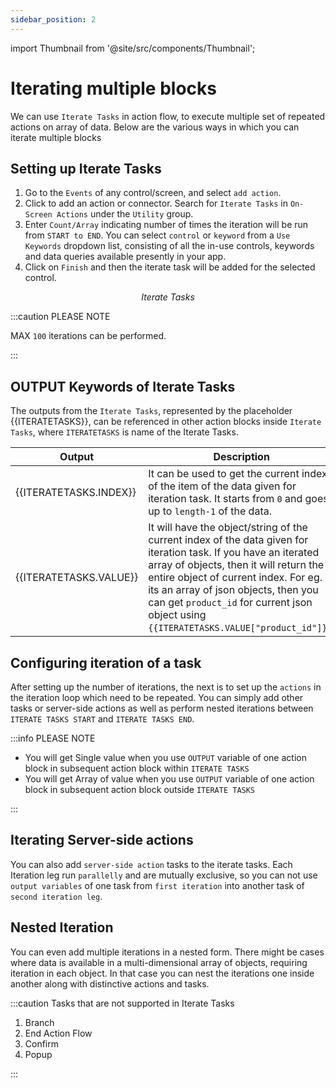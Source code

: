```yaml
---
sidebar_position: 2
---
```


import Thumbnail from '@site/src/components/Thumbnail';

# Iterating multiple blocks

We can use `Iterate Tasks` in action flow, to execute multiple set of repeated actions on array of data. Below are the various ways in which you can iterate multiple blocks

 
## Setting up Iterate Tasks 
 
1.	Go to the `Events` of any control/screen, and select `add action`. 
1.	Click to add an action or connector. Search for `Iterate Tasks` in `On-Screen Actions` under the `Utility` group. 
1.	Enter `Count/Array` indicating number of times the iteration will be run from `START to END`. You can select `control` or `keyword` from a `Use Keywords` dropdown list, consisting of all the in-use controls, keywords and data queries available presently in your app.
1. Click on `Finish` and then the iterate task will be added for the selected control. 

<figure>
  <Thumbnail src="/img/actionflows-on-events/iterating-multiple-blocks.png" alt="Iterate Tasks" />
  <figcaption align = "center"><i>Iterate Tasks</i></figcaption>
</figure>
  

:::caution PLEASE NOTE

MAX `100` iterations can be performed. 

:::

## OUTPUT Keywords of Iterate Tasks

The outputs from the `Iterate Tasks`, represented by the placeholder {{ITERATETASKS}}, can be referenced in other action blocks inside  `Iterate Tasks`, where `ITERATETASKS` is name of the Iterate Tasks.
    
 | Output | Description  | 
  | ----------------- |---------------------------- |
|  {{ITERATETASKS.INDEX}}            | It can be used to get the current index of the item of the data given for iteration task. It starts from `0` and goes up to `length-1` of the data. |
|  {{ITERATETASKS.VALUE}}                 | It will have the object/string of the current index of the data given for iteration task. If you have an iterated array of objects, then it will return the entire object of current index. For eg. If its an array of json objects, then you can get `product_id` for current json object using `{{ITERATETASKS.VALUE["product_id"]}}`. |


## Configuring iteration of a task 
 
After setting up the number of iterations, the next is to set up the `actions` in the iteration loop which need to be repeated. You can simply add other tasks or server-side actions as well as perform nested iterations between `ITERATE TASKS START` and `ITERATE TASKS END`. 
 

:::info PLEASE NOTE

- You will get Single value when you use `OUTPUT` variable of one action block in subsequent action block within `ITERATE TASKS`
- You will get Array of value when you use `OUTPUT` variable of one action block in subsequent action block outside `ITERATE TASKS`

:::

## Iterating Server-side actions
 
You can also add `server-side action` tasks to the iterate tasks. Each Iteration leg run `parallelly` and are mutually exclusive, so you can not use `output variables` of one task from `first iteration` into another task of `second iteration leg`.

## Nested Iteration 
 
You can even add multiple iterations in a nested form. There might be cases where data is available in a multi-dimensional array of objects, requiring iteration in each object. In that case you can nest the iterations one inside another along with distinctive actions and tasks. 

:::caution Tasks that are not supported in Iterate Tasks

1. Branch
1. End Action Flow
1. Confirm
1. Popup

:::